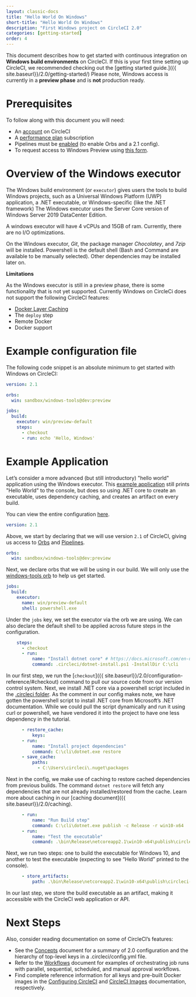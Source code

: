 ```yaml
---
layout: classic-docs
title: "Hello World On Windows"
short-title: "Hello World On Windows"
description: "First Windows project on CircleCI 2.0"
categories: [getting-started]
order: 4
---
```


This document describes how to get started with continuous integration on **Windows build environments** on CircleCI. If this is your first time setting up CircleCI, we recommended checking out the [getting started guide.]({{ site.baseurl}}/2.0/getting-started/) Please note, Windows access is currently in a **preview phase** and is **not** production ready.

# Prerequisites

To follow along with this document you will need:

* An [account](https://circleci.com/signup/) on CircleCI
* A [performance plan](https://circleci.com/pricing/usage/) subscription
* Pipelines must be [enabled]({{site.baseurl}}/2.0/build-processing/) (to enable Orbs and a 2.1 config).
* To request access to Windows Preview using [this form](https://docs.google.com/forms/d/e/1FAIpQLSfspug2MP0eTK8eRC1_FpiDQzNHkk8a36fflN_za29CwGzGoQ/viewform).


# Overview of the Windows executor

The Windows build environment (or `executor`) gives users the tools to build Windows projects, such as a Universal Windows Platform (UWP) application, a .NET executable, or Windows-specific (like the .NET framework) The Windows executor uses the Server Core version of Windows Server 2019 DataCenter Edition.

A windows executor will have 4 vCPUs and 15GB of ram. Currently, there are no I/O optimizations.

On the Windows executor, _Git_, the package manager _Chocolatey_, and _7zip_ will be installed. Powershell is the default shell (Bash and Command are available to be manually selected). Other dependencies may be installed later on.

**Limitations**

As the Windows executor is still in a preview phase, there is some functionality that is not yet supported. Currently Windows on CircleCi does not support the following CircleCI features:

*   [Docker Layer Caching]({{site.baseurl}}/2.0/docker-layer-caching)
*   The `deploy` step
*   Remote Docker
*   Docker support

# Example configuration file

The following code snippet is an absolute minimum to get started with Windows on CircleCI:

```yaml
version: 2.1

orbs:
  win: sandbox/windows-tools@dev:preview

jobs:
  build:
    executor: win/preview-default
    steps:
      - checkout
      - run: echo 'Hello, Windows'
```

# Example Application

Let’s consider a more advanced (but still introductory) "hello world" application using the Windows executor. This [example application](https://github.com/CircleCI-Public/circleci-demo-windows) still prints "Hello World" to the console, but does so using .NET core to create an executable, uses dependency caching, and creates an artifact on every build.

You can view the entire configuration [here](https://github.com/CircleCI-Public/circleci-demo-windows/blob/master/.circleci/config.yml).

```yaml
version: 2.1
```

Above, we start by declaring that we will use version `2.1` of CircleCI, giving us access to [Orbs](https://circleci.com/orbs/) and [Pipelines]({{site.baseurl}}/2.0/build-processing/).

```yaml
orbs:
  win: sandbox/windows-tools@dev:preview
```

Next, we declare orbs that we will be using in our build. We will only use the [windows-tools orb](https://circleci.com/orbs/registry/orb/circleci/windows-tools) to help us get started.

```yaml
jobs:
  build:
    executor:
      name: win/preview-default
      shell: powershell.exe
```

Under the `jobs` key, we set the executor via the orb we are using. We can also declare the default shell to be applied across future steps in the configuration.

```yaml
    steps:
      - checkout
      - run:
          name: "Install dotnet core" # https://docs.microsoft.com/en-us/dotnet/core/tools/dotnet-install-script
          command: .circleci/dotnet-install.ps1 -InstallDir C:\cli
```

In our first step, we run the [`checkout`]({{ site.baseurl}}/2.0/configuration-reference/#checkout) command to pull our source code from our version control system. Next, we install .NET core via a powershell script included in the [.circleci folder](https://github.com/CircleCI-Public/circleci-demo-windows/blob/master/.circleci/dotnet-install.ps1). As the comment in our config makes note, we have gotten the powershell script to install .NET core from Microsoft’s .NET documentation. While we could pull the script dynamically and run it using curl or powershell, we have vendored it into the project to have one less dependency in the tutorial.

```yaml
      - restore_cache:
          keys:
      - run:
          name: "Install project dependencies"
          command: C:\cli\dotnet.exe restore
      - save_cache:
          paths:
            - C:\Users\circleci\.nuget\packages
```

Next in the config, we make use of caching to restore cached dependencies from previous builds. The command `dotnet restore` will fetch any dependencies that are not already installed/restored from the cache. Learn more about caching in our [caching document]({{ site.baseurl}}/2.0/caching).

```yaml
      - run:
          name: "Run Build step"
          command: C:\cli\dotnet.exe publish -c Release -r win10-x64
      - run:
          name: "Test the executable"
          command: .\bin\Release\netcoreapp2.1\win10-x64\publish\circleci-demo-windows.exe
```

Next, we run two steps: one to build the executable for Windows 10, and another to test the executable (expecting to see “Hello World” printed to the console).

```yaml
      - store_artifacts:
          path: .\bin\Release\netcoreapp2.1\win10-x64\publish\circleci-demo-windows.exe
```

In our last step, we store the build executable as an artifact, making it accessible with the CircleCI web application or API.

# Next Steps

Also, consider reading documentation on some of CircleCI’s features:

* See the [Concepts]({{site.baseurl}}/2.0/concepts/) document for a summary of 2.0 configuration and the hierarchy of top-level keys in a .circleci/config.yml file.
* Refer to the [Workflows]({{site.baseurl}}/2.0/workflows) document for examples of orchestrating job runs with parallel, sequential, scheduled, and manual approval workflows.
* Find complete reference information for all keys and pre-built Docker images in the [Configuring CircleCI]({{site.baseurl}}/2.0/configuration-reference/) and [CircleCI Images]({{site.baseurl}}/2.0/circleci-images/) documentation, respectively.
